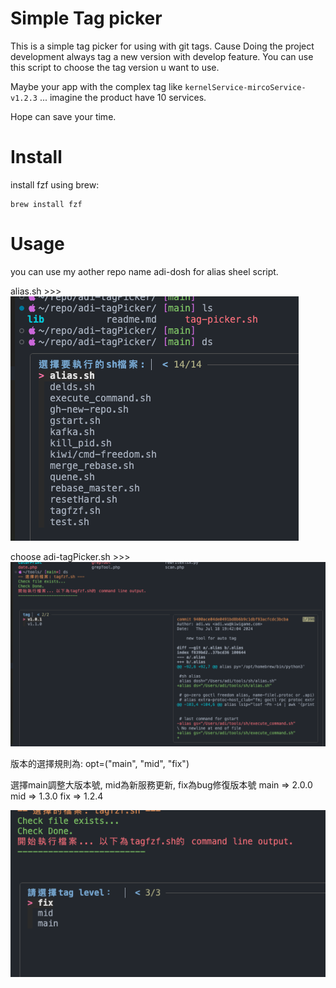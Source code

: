 # Simple Tag picker 

This is a simple tag picker for using with git tags.
Cause Doing the project development always tag a new version with develop feature.
You can use this script to choose the tag version u want to use.

Maybe your app with the complex tag like `kernelService-mircoService-v1.2.3` ...
imagine the product have 10 services.

Hope can save your time.

# Install 

install fzf using brew:
```
brew install fzf
```


# Usage

you can use my aother repo name adi-dosh for alias sheel script.

alias.sh >>>
![alt text](images/image.png)

choose adi-tagPicker.sh >>>
![alt text](images/image-1.png)

版本的選擇規則為:
opt=("main", "mid", "fix")

選擇main調整大版本號, mid為新服務更新, fix為bug修復版本號
main => 2.0.0 
mid => 1.3.0
fix => 1.2.4 

![alt text](images/image-2.png)